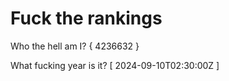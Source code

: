 # Fuck the rankings

Who the hell am I?
{ 4236632 }

What fucking year is it?
[ 2024-09-10T02:30:00Z ]
